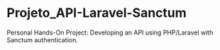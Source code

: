 # Projeto_API-Laravel-Sanctum
Personal Hands-On Project: Developing an API using PHP/Laravel with Sanctum authentication.
